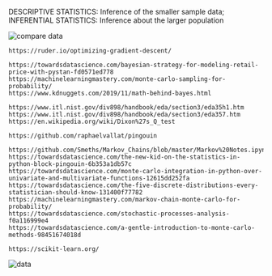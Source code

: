 DESCRIPTIVE STATISTICS: Inference of the smaller sample data;
INFERENTIAL STATISTICS: Inference about the larger population

![compare data](https://user-images.githubusercontent.com/101544669/172348686-3f5f25a9-f015-4155-8f0e-9bdf2c7fd77b.png)


  	https://ruder.io/optimizing-gradient-descent/
	
	https://towardsdatascience.com/bayesian-strategy-for-modeling-retail-price-with-pystan-fd0571ed778
	https://machinelearningmastery.com/monte-carlo-sampling-for-probability/
	https://www.kdnuggets.com/2019/11/math-behind-bayes.html
	
	https://www.itl.nist.gov/div898/handbook/eda/section3/eda35h1.htm
	https://www.itl.nist.gov/div898/handbook/eda/section3/eda357.htm
	https://en.wikipedia.org/wiki/Dixon%27s_Q_test
	
	https://github.com/raphaelvallat/pingouin
	
	https://github.com/Smeths/Markov_Chains/blob/master/Markov%20Notes.ipynb
	https://towardsdatascience.com/the-new-kid-on-the-statistics-in-python-block-pingouin-6b353a1db57c
	https://towardsdatascience.com/monte-carlo-integration-in-python-over-univariate-and-multivariate-functions-12615dd252fa
	https://towardsdatascience.com/the-five-discrete-distributions-every-statistician-should-know-131400f77782
	https://machinelearningmastery.com/markov-chain-monte-carlo-for-probability/
	https://towardsdatascience.com/stochastic-processes-analysis-f0a116999e4
	https://towardsdatascience.com/a-gentle-introduction-to-monte-carlo-methods-98451674018d
	
	https://scikit-learn.org/
	
![data](https://user-images.githubusercontent.com/101544669/172350887-e9527614-3737-4ad0-99af-868333c2f6aa.png)
